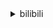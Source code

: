 <details>
<summary>bilibili</summary>

1. 回村三天，二舅治好了我的精神内耗 [:link:](//www.bilibili.com/video/BV1MN4y177PB)
2. 没错，是本人来B站了！ [:link:](//www.bilibili.com/video/BV11e4y1Q7ac)
3. 《原神》须弥前瞻短片03——明慧的序曲 [:link:](//www.bilibili.com/video/BV1k94y1D73y)
4. 自制战斗机式的打水仗摩托车 [:link:](//www.bilibili.com/video/BV1cG4y1q7iY)
5. “那是因为二舅活得好，不是因为我写得好” [:link:](//www.bilibili.com/video/BV1dr4y1L7cN)
6. 《您的外卖员正在吃您的外卖》 [:link:](//www.bilibili.com/video/BV1oa411K7MG)
7. 《 燃 死 我 啦 》 [:link:](//www.bilibili.com/video/BV1Mt4y1L7DZ)
8. 【 错过的烟火 | 官方MV 】周杰伦 荒漠抒情摇滚曲风  错过你寂寞一路狂飙 [:link:](//www.bilibili.com/video/BV1vB4y1k7AK)
9. 一辈子忘不掉的MC短片 [:link:](//www.bilibili.com/video/BV11r4y1L7Vc)
10. 「致以无瑕之人」——爱莉希雅「真我·人之律者」角色预告 [:link:](//www.bilibili.com/video/BV1DS4y1t7rs)
<details>
<summary>11 ~ 20</summary>

11. 万万没想到，我竟然成了那个幸运儿！ [:link:](//www.bilibili.com/video/BV1gS4y1t7ZP)
12. 为什么中国人敢对神说“不”？ [:link:](//www.bilibili.com/video/BV1vV4y177Sf)
13. 互联网的美妙之处 [:link:](//www.bilibili.com/video/BV1nG4y1i768)
14. 和 牛 天 花 板 [:link:](//www.bilibili.com/video/BV1ur4y1j71a)
15. “ 冰  块  刺  客 3.0 ” [:link:](//www.bilibili.com/video/BV1qe4y1Q7zE)
16. 真巧 [:link:](//www.bilibili.com/video/BV1vG411H7bV)
17. 这搭档还能要吗！ [:link:](//www.bilibili.com/video/BV1HU4y1q7Tn)
18. 交错之地 | 永劫无间全新地图【火罗国】预告CG [:link:](//www.bilibili.com/video/BV1Dg411Z7KZ)
19. 被遗忘的塑料 烟头 [:link:](//www.bilibili.com/video/BV1DB4y1k795)
20. 最 伟 大 的 炮 击 ！【C4快乐阴人流#31】 [:link:](//www.bilibili.com/video/BV1ga411T7V9)
</details>
<details>
<summary>21 ~ 30</summary>

21. 这还能是.....植物大战僵尸！？代码自制戴夫的晚年生活！ [:link:](//www.bilibili.com/video/BV1uY4y1P79z)
22. 胖虎眼是什么梗【梗指南】 [:link:](//www.bilibili.com/video/BV1or4y1L77b)
23. 请 给 天 津 鲶 鱼 面 包 片 [:link:](//www.bilibili.com/video/BV1NU4y1q7SS)
24. life gose on [:link:](//www.bilibili.com/video/BV1ZV4y1L7Ge)
25. 今天不想搞笑了 [:link:](//www.bilibili.com/video/BV1NG4y1q7bH)
26. 间谍过家家之阿尼亚我不要学习 [:link:](//www.bilibili.com/video/BV1kg411y7fj)
27. 公园偶遇“社交恐怖分子” [:link:](//www.bilibili.com/video/BV1BT411E74H)
28. 刑啊，给我耍把戏是吧？ [:link:](//www.bilibili.com/video/BV1UY4y1A7wt)
29. “即使看了千遍、万遍，这些电影也看不腻” [:link:](//www.bilibili.com/video/BV15a411U7TK)
30. 无论开不开心，没有火锅解决不了的 [:link:](//www.bilibili.com/video/BV1oF411P76P)
</details>
<details>
<summary>31 ~ 40</summary>

31. 手机灌液氮？零下196℃当场炸裂！让SOC体验原地感冒【科技达】 [:link:](//www.bilibili.com/video/BV1YG4y1i7J2)
32. 食 材 高 端，但 是 阴 间！ [:link:](//www.bilibili.com/video/BV1xe4y1Q7hW)
33. 【原神】温迪：嗨！旅行者，至冬去不去？ [:link:](//www.bilibili.com/video/BV11V4y177qL)
34. 鸡 你 太 踊 Ｒｅｍｉｘ [:link:](//www.bilibili.com/video/BV1Ma411T7aM)
35. 7月27日 [:link:](//www.bilibili.com/video/BV1uB4y1b7h6)
36. 《误导向》热心市民-感人短片 [:link:](//www.bilibili.com/video/BV1Fa411U7SM)
37. 你永叫不醒一个假装努力的人 [:link:](//www.bilibili.com/video/BV1dS4y147pP)
38. 【原神】好家伙！从未见过如此丝滑的剪辑！ [:link:](//www.bilibili.com/video/BV1dB4y1k7nB)
39. 《 奇 怪 的 沙 雕 增 加 了 》 [:link:](//www.bilibili.com/video/BV1CY4y1j71u)
40. 【散人】与心海的斗智斗勇！坑爹i wanna欢乐大战 [:link:](//www.bilibili.com/video/BV17B4y1h7uN)
</details>
<details>
<summary>41 ~ 50</summary>

41. 夏天的第一杯《西米珍珠奶茶》 [:link:](//www.bilibili.com/video/BV1Mg41117tB)
42. 【时代少年团】《时代夏令营》04：时代的眼泪 [:link:](//www.bilibili.com/video/BV1bg41117cH)
43. 为什么我要花100块，复刻5毛钱的玩意儿？？ [:link:](//www.bilibili.com/video/BV1CG411H795)
44. 张嘴吧小夫！ 这是最新的核酸检测方法！ [:link:](//www.bilibili.com/video/BV11g411y7bK)
45. 【小英雄阿尼亚】 [:link:](//www.bilibili.com/video/BV1BY4y1j7Qt)
46. 在古代这叫发配 [:link:](//www.bilibili.com/video/BV13B4y1h7nK)
47. 三点几了，出来饮茶先啦 [:link:](//www.bilibili.com/video/BV1tN4y177WH)
48. 东 汉 变 种 人 [:link:](//www.bilibili.com/video/BV1ZB4y1Y7Hm)
49. 跨越数亿条世界线的唯一 克洛丝 单人 1-12 [:link:](//www.bilibili.com/video/BV1594y1D7hn)
50. 可能每个人爱狗的方式不同吧…… [:link:](//www.bilibili.com/video/BV1hB4y1h7Fp)
</details>
<details>
<summary>51 ~ 60</summary>

51. 玩梗？抖机灵？别再让“地狱笑话”侵蚀你的善良！ [:link:](//www.bilibili.com/video/BV1Mg411f7H5)
52. 洛阳酒家  厨子探店¥677 [:link:](//www.bilibili.com/video/BV1Aa411T784)
53. 【配音】可莉生贺读信 [:link:](//www.bilibili.com/video/BV1hB4y1h7bR)
54. 没有什么衣服是20岁能穿而50岁不能的！ [:link:](//www.bilibili.com/video/BV1XY4y1A7ys)
55. 爱要大声说出来！ [:link:](//www.bilibili.com/video/BV1mF411P7xV)
56. 完蛋了！女友发现了行车记录仪里的一切…… [:link:](//www.bilibili.com/video/BV1LG411H7e6)
57. 拥有如此优秀的职员，老板心里一定很高兴。 [:link:](//www.bilibili.com/video/BV1Dt4y1G7Jh)
58. 【原神】换装计划！给老婆换上现代装是什么体验？ [:link:](//www.bilibili.com/video/BV1XU4y1e7N1)
59. 卧槽！我p都不敢p成这样，她们直接长成这样！！！ [:link:](//www.bilibili.com/video/BV1eB4y1h7Uk)
60. 小伙失恋后怒跑八个400米，打破学校12年纪录， 网友：这就是老师说的合理宣泄吗 [:link:](//www.bilibili.com/video/BV1kF411P76e)
</details>
<details>
<summary>61 ~ 70</summary>

61. 《三个ikun一台戏》 [:link:](//www.bilibili.com/video/BV1ht4y1V7vj)
62. 日 本 牛 郎 现 状【阅片无数Ⅱ 53】 [:link:](//www.bilibili.com/video/BV1NG411H78g)
63. 悼念我独自升级漫画作者去世，dubu老师一路走好！ [:link:](//www.bilibili.com/video/BV1dg411y7wS)
64. 去蜡像馆的人拍视频有多拼命 [:link:](//www.bilibili.com/video/BV1oa411M7Yz)
65. 【半佛】上进心是一把双刃剑 [:link:](//www.bilibili.com/video/BV1wV4y1j7sk)
66. 真是绝妙好词啊😀 [:link:](//www.bilibili.com/video/BV16N4y177vr)
67. “魔 轮 前 世” [:link:](//www.bilibili.com/video/BV1BN4y177Xf)
68. 这两个人晚上谁也睡不着了 [:link:](//www.bilibili.com/video/BV1QW4y127JM)
69. 我们找到了Windows电脑续航差的原因！苹果M2深度分析 [:link:](//www.bilibili.com/video/BV18B4y1b7gj)
70. 这破官小爷我不当了！ [:link:](//www.bilibili.com/video/BV1Ua411T7pJ)
</details>
<details>
<summary>71 ~ 80</summary>

71. 当我们吃下「炸弹面包」会变成“？” [:link:](//www.bilibili.com/video/BV1MU4y1v7HX)
72. 炒作、稀缺、奢侈品？为什么导盲犬被喷成了一场骗局？【差评君】 [:link:](//www.bilibili.com/video/BV1jW4y1y7Ld)
73. 毕竟我是听印度儿歌长大的 [:link:](//www.bilibili.com/video/BV1ZB4y187Kp)
74. 如何一天之内得罪一家人！ [:link:](//www.bilibili.com/video/BV1YW4y1y761)
75. 一年赔了2.6亿！百年老店不会是用料理包吧？【凭啥这么贵ep41-全聚德】 [:link:](//www.bilibili.com/video/BV1er4y1L7Ev)
76. 美国大基建怎样了？实拍80亿美元翻新的纽约机场！ [:link:](//www.bilibili.com/video/BV1sS4y1t7ce)
77. 给大家来一首汪峰老师的歌 [:link:](//www.bilibili.com/video/BV1YS4y1t7qf)
78. 盘点影视剧十大哲学反派！看完我都想跟着他们混了~~ [:link:](//www.bilibili.com/video/BV1pT411E7uf)
79. 别人想让我唱的vs我真正想唱的 [:link:](//www.bilibili.com/video/BV1eG411H7xj)
80. 高分美剧《紧急呼救》前五季和《孤星》前三季，让你一次看过瘾 [:link:](//www.bilibili.com/video/BV1ba411Q7eQ)
</details>
<details>
<summary>81 ~ 90</summary>

81. 猫德学院的老弱病残丑们 [:link:](//www.bilibili.com/video/BV1fF411w7rQ)
82. 你这花园太假了 [:link:](//www.bilibili.com/video/BV1uV4y1E7QY)
83. 出差男子深夜回家，竟然做出这种事 [:link:](//www.bilibili.com/video/BV1494y1D7Dd)
84. 派大星来B站了？！究竟是什么原因让他连夜离开了比基尼海滩？ [:link:](//www.bilibili.com/video/BV1a94y1D7qw)
85. 🐓鸡你太美，但是猫咪版🐓 [:link:](//www.bilibili.com/video/BV1tW4y1y7db)
86. 《忠犬八嘎的故事》 [:link:](//www.bilibili.com/video/BV1oV4y177bF)
87. 当我骗爷爷去赚钱 [:link:](//www.bilibili.com/video/BV1Ma411T7k2)
88. 钟表削弱上帝，电视毁灭文明——二十分钟读懂《娱乐至死》 [:link:](//www.bilibili.com/video/BV11T411E76B)
89. 用猫猫浅卡一下 [:link:](//www.bilibili.com/video/BV1fB4y187bm)
90. 你在说我的背景太假？ [:link:](//www.bilibili.com/video/BV1Ha411u7aV)
</details>
<details>
<summary>91 ~ 100</summary>

91. 实拍立体机动装置！燃烧的经费！燃烧的梦想！ [:link:](//www.bilibili.com/video/BV1ct4y1L7en)
92. 富察·傅恒：乾隆小舅子，28岁名满天下，只因有个好姐姐？【乾隆王朝】 [:link:](//www.bilibili.com/video/BV1yT411j7Na)
93. 【三体】爆肝720个小时！被誉为科幻小说神作的《三体》到底讲了一个什么样的故事？全网最细 剧情讲解 第一集 [:link:](//www.bilibili.com/video/BV1HV4y1E7Mm)
94. 一直在模仿，从未被超越 [:link:](//www.bilibili.com/video/BV1ye4y197Q4)
95. 【树叶 白姨】鬼畜大电影       《别输在不会表达上》 [:link:](//www.bilibili.com/video/BV13V4y1j7qU)
96. 「误导向」感人短片《环保》 [:link:](//www.bilibili.com/video/BV1fF411P7Vn)
97. 可莉：哈哈哈哈全都可以炸完！！！ [:link:](//www.bilibili.com/video/BV1qY4y1j78z)
98. 《TheShy停车场奇遇记》 [:link:](//www.bilibili.com/video/BV1nr4y1j72e)
99. 小学生统一培训逆战了？ [:link:](//www.bilibili.com/video/BV1zS4y1t7fq)
100. 觉得恐怖吗？一望无际远洋上面的石油钻井平台日常生活是怎么样的呢？ [:link:](//www.bilibili.com/video/BV1ye4y1Q7e9)
</details></details>